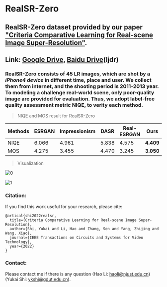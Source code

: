 # RealSR-Zero

## RealSR-Zero dataset provided by our paper ["Criteria Comparative Learning for Real-scene Image Super-Resolution"](https://github.com/house-leo/realsr-zero).

## Link: [Google Drive](https://drive.google.com/file/d/1A7wyIuSEBe4zzK9n05e81AD8Xz6LHAU9/view?usp=sharing), [Baidu Drive](https://pan.baidu.com/s/13D5uZUpORZbjlKVRN1doGg?pwd=ljdr)(ljdr)

### **RealSR-Zero** consists of **45 LR images**, which are shot by a *iPhone4 device* in different time, place and user. We collect them from internet, and the shooting period is 2011-2013 year. To modeling a challenge real-world scene, only poor-quality image are provided for evaluation. Thus, we adopt label-free quality assessment metric **NIQE**, to verity each method.

> NIQE and MOS result for RealSR-Zero

 | Methods | ESRGAN | Impressionism | DASR | Real-ESRGAN | Ours |    
 |---------|--------|---------------|------|-------------|------|
 | NIQE |  6.066  | 4.961  |   5.838  |   4.575  | **4.409**  |
 | MOS |  4.275  |     3.455     |   4.470 |  3.245   |  **3.050**  |  

> Visualization

![0](comparison/realsr-zero-1.png)

![1](comparison/realsr-zero-2.png)

### Citation:
If you find this work useful for your research, please cite:

```
@artical{shi2022realsr,
  title={Criteria Comparative Learning for Real-scene Image Super-Resolution},
  author={Shi, Yukai and Li, Hao and Zhang, Sen and Yang, Zhijing and Wang, Xiao},
  journal={IEEE Transactions on Circuits and Systems for Video Technology},
  year={2022}
}
```

### Contact:
Please contact me if there is any question (Hao Li: haoli@njust.edu.cn) (Yukai Shi: ykshi@gdut.edu.cn).